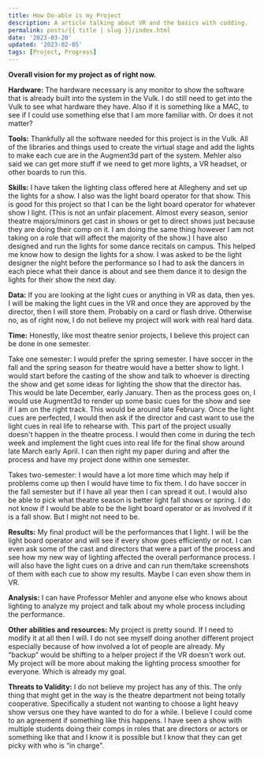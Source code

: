 ```yaml
---
title: How Do-able is my Project
description: A article talking about VR and the basics with codding.
permalink: posts/{{ title | slug }}/index.html
date: '2023-03-20'
updated: '2023-02-05'
tags: [Project, Progress]
---
```


**Overall vision for my project as of right now.**

**Hardware:**
The hardware necessary is any monitor to show the software that is already built into the system in the Vulk. I do still need to get into the Vulk to see what hardware they have. Also if it is something like a MAC, to see if I could use something else that I am more familiar with. Or does it not matter?

**Tools:**
Thankfully all the software needed for this project is in the Vulk. All of the libraries and things used to create the virtual stage and add the lights to make each cue are in the Augment3d part of the system. Mehler also said we can get more stuff if we need to get more lights, a VR headset, or other boards to run this.

**Skills:**
I have taken the lighting class offered here at Allegheny and set up the lights for a show. I also was the light board operator for that show. This is good for this project so that I can be the light board operator for whatever show I light. (This is not an unfair placement. Almost every season, senior theatre majors/minors get cast in shows or get to direct shows just because they are doing their comp on it. I am doing the same thing however I am not taking on a role that will affect the majority of the show.) I have also designed and run the lights for some dance recitals on campus. This helped me know how to design the lights for a show. I was asked to be the light designer the night before the performance so I had to ask the dancers in each piece what their dance is about and see them dance it to design the lights for their show the next day.

**Data:**
If you are looking at the light cues or anything in VR as data, then yes. I will be making the light cues in the VR and once they are approved by the director, then I will store them. Probably on a card or flash drive. Otherwise no, as of right now, I do not believe my project will work with real hard data.

**Time:** 
Honestly, like most theatre senior projects, I believe this project can be done in one semester.

Take one semester: I would prefer the spring semester. I have soccer in the fall and the spring season for theatre would have a better show to light. I would start before the casting of the show and talk to whoever is directing the show and get some ideas for lighting the show that the director has. This would be late December, early January. Then as the process goes on, I would use Augment3d to render up some basic cues for the show and see if I am on the right track. This would be around late February. Once the light cues are perfected, I would then ask if the director and cast want to use the light cues in real life to rehearse with. This part of the project usually doesn't happen in the theatre process. I would then come in during the tech week and implement the light cues into real life for the final show around late March early April. I can then right my paper during and after the process and have my project done within one semester.

Takes two-semester: I would have a lot more time which may help if problems come up then I would have time to fix them. I do have soccer in the fall semester but if I have all year then I can spread it out. I would also be able to pick what theatre season is better light fall shows or spring. I do not know if I would be able to be the light board operator or as involved if it is a fall show. But I might not need to be.

**Results:**
My final product will be the performances that I light. I will be the light board operator and will see if every show goes efficiently or not. I can even ask some of the cast and directors that were a part of the process and see how my new way of lighting affected the overall performance process. I will also have the light cues on a drive and can run them/take screenshots of them with each cue to show my results. Maybe I can even show them in VR.

**Analysis:**
I can have Professor Mehler and anyone else who knows about lighting to analyze my project and talk about my whole process including the performance.

**Other abilities and resources:**
My project is pretty sound. If I need to modify it at all then I will. I do not see myself doing another different project especially because of how involved a lot of people are already. My “backup” would be shifting to a helper project if the VR doesn't work out. My project will be more about making the lighting process smoother for everyone. Which is already my goal.

**Threats to Validity:** 
I do not believe my project has any of this. The only thing that might get in the way is the theatre department not being totally cooperative. Specifically a student not wanting to choose a light heavy show versus one they have wanted to do for a while. I believe I could come to an agreement if something like this happens. I have seen a show with multiple students doing their comps in roles that are directors or actors or something like that and I know it is possible but I know that they can get picky with who is “in charge”.



